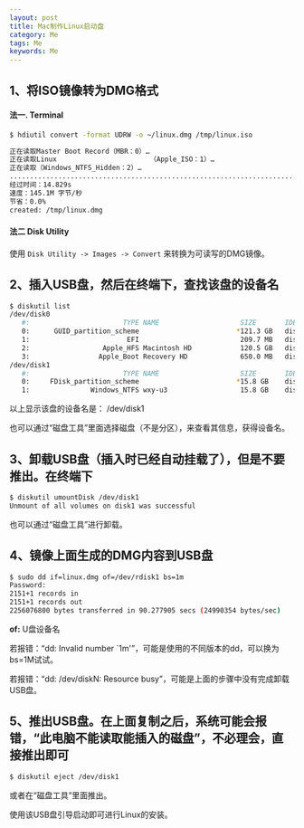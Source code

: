 ```yaml
---  
layout: post  
title: Mac制作Linux启动盘
category: Me  
tags: Me  
keywords: Me  
---  
```



## 1、将ISO镜像转为DMG格式  
#### 法一. Terminal  
```bash  
$ hdiutil convert -format UDRW -o ~/linux.dmg /tmp/linux.iso

正在读取Master Boot Record（MBR：0）…
正在读取Linux                       （Apple_ISO：1）…
正在读取（Windows_NTFS_Hidden：2）…
.......................................................................................................................
经过时间：14.829s
速度：145.1M 字节/秒
节省：0.0%
created: /tmp/linux.dmg
```  
#### 法二 Disk Utility  
使用 `Disk Utility -> Images -> Convert` 来转换为可读写的DMG镜像。

## 2、插入USB盘，然后在终端下，查找该盘的设备名  
```bash  
$ diskutil list
/dev/disk0
   #:                       TYPE NAME                    SIZE       IDENTIFIER
   0:      GUID_partition_scheme                        *121.3 GB   disk0
   1:                        EFI                         209.7 MB   disk0s1
   2:                  Apple_HFS Macintosh HD            120.5 GB   disk0s2
   3:                 Apple_Boot Recovery HD             650.0 MB   disk0s3
/dev/disk1
   #:                       TYPE NAME                    SIZE       IDENTIFIER
   0:     FDisk_partition_scheme                        *15.8 GB    disk1
   1:               Windows_NTFS wxy-u3                  15.8 GB    disk1s1
```  
以上显示该盘的设备名是： /dev/disk1

也可以通过“磁盘工具”里面选择磁盘（不是分区），来查看其信息，获得设备名。

## 3、卸载USB盘（插入时已经自动挂载了），但是不要推出。在终端下  
```bash  
$ diskutil umountDisk /dev/disk1
Unmount of all volumes on disk1 was successful
```  
也可以通过“磁盘工具”进行卸载。

## 4、镜像上面生成的DMG内容到USB盘  
```bash  
$ sudo dd if=linux.dmg of=/dev/rdisk1 bs=1m
Password:
2151+1 records in
2151+1 records out
2256076800 bytes transferred in 90.277905 secs (24990354 bytes/sec)
```  
**of:**  U盘设备名

若报错：“dd: Invalid number `1m'”，可能是使用的不同版本的dd，可以换为bs=1M试试。

若报错：“dd: /dev/diskN: Resource busy”，可能是上面的步骤中没有完成卸载USB盘。

## 5、推出USB盘。在上面复制之后，系统可能会报错，“此电脑不能读取能插入的磁盘”，不必理会，直接推出即可  
```bash  
$ diskutil eject /dev/disk1
```  
或者在“磁盘工具”里面推出。

使用该USB盘引导启动即可进行Linux的安装。


